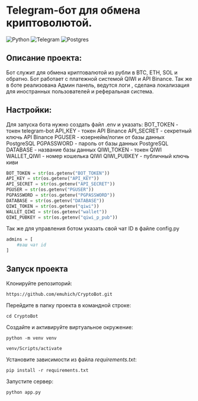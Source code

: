 # Telegram-бот для обмена криптоволютой.
![Python](https://img.shields.io/badge/python-3670A0?style=for-the-badge&logo=python&logoColor=ffdd54)
![Telegram](https://img.shields.io/badge/Telegram-2CA5E0?style=for-the-badge&logo=telegram&logoColor=white)
![Postgres](https://img.shields.io/badge/postgres-%23316192.svg?style=for-the-badge&logo=postgresql&logoColor=white)

## Описание проекта:
Бот служит для обмена криптовалютой из рубли в BTC, ETH, SOL и обратно. Бот работает с платежной системой QIWI и API Binance. Так же в боте реализована Админ панель, ведутся логи , сделана локализация для иностранных пользователей и реферальная система.

## Настройки:

Для запуска бота нужно создать файл .env и указать:
BOT_TOKEN - токен telegram-bot
API_KEY - токен API Binance
API_SECRET - секретный ключь API Binance
PGUSER - юзернейм/логин от базы данных PostgreSQL
PGPASSWORD - пароль от базы данных PostgreSQL
DATABASE - название базы данных
QIWI_TOKEN - токен QIWI
WALLET_QIWI - номер кошелька QIWI
QIWI_PUBKEY - публичный ключь киви

```python
BOT_TOKEN = str(os.getenv("BOT_TOKEN"))
API_KEY = str(os.getenv("API_KEY"))
API_SECRET = str(os.getenv("API_SECRET"))
PGUSER = str(os.getenv("PGUSER"))
PGPASSWORD = str(os.getenv("PGPASSWORD"))
DATABASE = str(os.getenv("DATABASE"))
QIWI_TOKEN = str(os.getenv("qiwi"))
WALLET_QIWI = str(os.getenv("wallet"))
QIWI_PUBKEY = str(os.getenv("qiwi_p_pub"))
```
Так же для управления ботом указать свой чат ID в файле config.py
```python
admins = [
    #ваш чат id
]
```

## Запуск проекта

Клонируйте репозиторий: 
 
``` 
https://github.com/emuhich/CryptoBot.git
``` 

Перейдите в папку проекта в командной строке:

``` 
cd CryptoBot
``` 

Создайте и активируйте виртуальное окружение:

``` 
python -m venv venv
``` 
``` 
venv/Scripts/activate
``` 

Установите зависимости из файла *requirements.txt*: 
 
``` 
pip install -r requirements.txt
``` 
Запустите сервер:
``` 
python app.py
``` 
